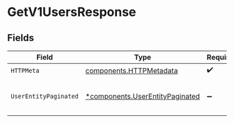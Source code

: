 # GetV1UsersResponse


## Fields

| Field                                                                             | Type                                                                              | Required                                                                          | Description                                                                       |
| --------------------------------------------------------------------------------- | --------------------------------------------------------------------------------- | --------------------------------------------------------------------------------- | --------------------------------------------------------------------------------- |
| `HTTPMeta`                                                                        | [components.HTTPMetadata](../../models/components/httpmetadata.md)                | :heavy_check_mark:                                                                | N/A                                                                               |
| `UserEntityPaginated`                                                             | [*components.UserEntityPaginated](../../models/components/userentitypaginated.md) | :heavy_minus_sign:                                                                | Retrieve a list of all users in an organization                                   |